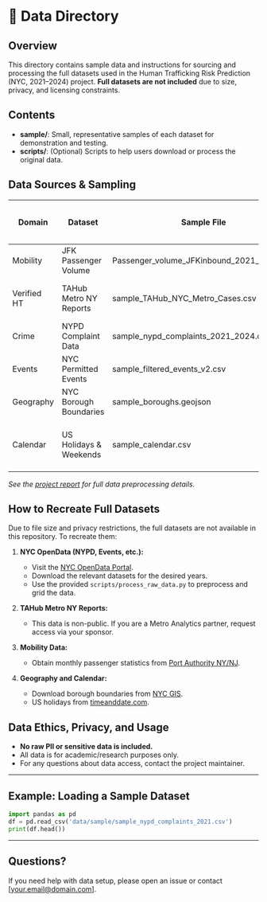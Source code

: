 # 📁 Data Directory

## Overview
This directory contains sample data and instructions for sourcing and processing the full datasets used in the Human Trafficking Risk Prediction (NYC, 2021–2024) project. **Full datasets are not included** due to size, privacy, and licensing constraints.

## Contents

- **sample/**: Small, representative samples of each dataset for demonstration and testing.
- **scripts/**: (Optional) Scripts to help users download or process the original data.

## Data Sources & Sampling

| Domain      | Dataset                | Sample File                        | Original Source / Generation Method                | Notes                                     |
|-------------|------------------------|------------------------------------|---------------------------------------------------|-------------------------------------------|
| Mobility    | JFK Passenger Volume   | Passenger_volume_JFKinbound_2021_2024.csv | [Port Authority NY/NJ](https://www.panynj.gov/)   | Full file included (public)               |
| Verified HT | TAHub Metro NY Reports | sample_TAHub_NYC_Metro_Cases.csv   | Metro Analytics (non-public)                      | Anonymized sample, see methods            |
| Crime       | NYPD Complaint Data    | sample_nypd_complaints_2021_2024.csv | [NYC OpenData](https://opendata.cityofnewyork.us) | Sampled, 1000 rows from 2021              |
| Events      | NYC Permitted Events   | sample_filtered_events_v2.csv      | NYC OpenData                                      | Sampled 1000 events                       |
| Geography   | NYC Borough Boundaries | sample_boroughs.geojson            | Generated with geopandas                          | See src/create_geo.py                     |
| Calendar    | US Holidays & Weekends | sample_calendar.csv                | Generated with holidays Python library            | See src/create_calendar.py                |

*See the [project report](../reports/Project%20Final%20Report_Advanced%20Analytics%20Practicum_MetroAnalytics%20Team2.pdf) for full data preprocessing details.*

## How to Recreate Full Datasets

Due to file size and privacy restrictions, the full datasets are not available in this repository. To recreate them:

1. **NYC OpenData (NYPD, Events, etc.):**
   - Visit the [NYC OpenData Portal](https://opendata.cityofnewyork.us).
   - Download the relevant datasets for the desired years.
   - Use the provided `scripts/process_raw_data.py` to preprocess and grid the data.

2. **TAHub Metro NY Reports:**
   - This data is non-public. If you are a Metro Analytics partner, request access via your sponsor.

3. **Mobility Data:**
   - Obtain monthly passenger statistics from [Port Authority NY/NJ](https://www.panynj.gov/).

4. **Geography and Calendar:**
   - Download borough boundaries from [NYC GIS](https://www1.nyc.gov/site/doitt/initiatives/gis-download.page).
   - US holidays from [timeanddate.com](https://www.timeanddate.com/holidays/us/).

## Data Ethics, Privacy, and Usage

- **No raw PII or sensitive data is included.**
- All data is for academic/research purposes only.
- For any questions about data access, contact the project maintainer.

---

## Example: Loading a Sample Dataset

```python
import pandas as pd
df = pd.read_csv('data/sample/sample_nypd_complaints_2021.csv')
print(df.head())
```

---

## Questions?
If you need help with data setup, please open an issue or contact [your.email@domain.com].

